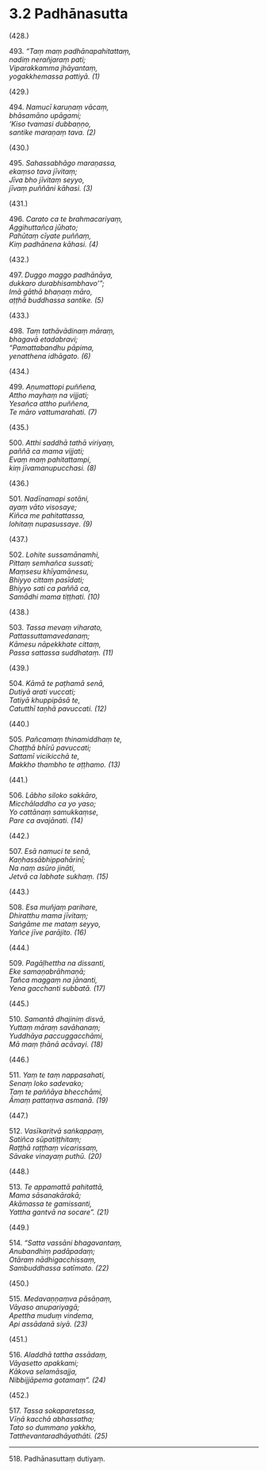 # 3.2 Padhānasutta

(428.)

493\. _“Taṃ maṃ padhānapahitattaṃ,_  
_nadiṃ nerañjaraṃ pati;_  
_Viparakkamma jhāyantaṃ,_  
_yogakkhemassa pattiyā. (1)_  

(429.)

494\. _Namucī karuṇaṃ vācaṃ,_  
_bhāsamāno upāgami;_  
_‘Kiso tvamasi dubbaṇṇo,_  
_santike maraṇaṃ tava. (2)_  

(430.)

495\. _Sahassabhāgo maraṇassa,_  
_ekaṃso tava jīvitaṃ;_  
_Jīva bho jīvitaṃ seyyo,_  
_jīvaṃ puññāni kāhasi. (3)_  

(431.)

496\. _Carato ca te brahmacariyaṃ,_  
_Aggihuttañca jūhato;_  
_Pahūtaṃ cīyate puññaṃ,_  
_Kiṃ padhānena kāhasi. (4)_  

(432.)

497\. _Duggo maggo padhānāya,_  
_dukkaro durabhisambhavo’”;_  
_Imā gāthā bhaṇaṃ māro,_  
_aṭṭhā buddhassa santike. (5)_  

(433.)

498\. _Taṃ tathāvādinaṃ māraṃ,_  
_bhagavā etadabravi;_  
_“Pamattabandhu pāpima,_  
_yenatthena idhāgato. (6)_  

(434.)

499\. _Aṇumattopi puññena,_  
_Attho mayhaṃ na vijjati;_  
_Yesañca attho puññena,_  
_Te māro vattumarahati. (7)_  

(435.)

500\. _Atthi saddhā tathā viriyaṃ,_  
_paññā ca mama vijjati;_  
_Evaṃ maṃ pahitattampi,_  
_kiṃ jīvamanupucchasi. (8)_  

(436.)

501\. _Nadīnamapi sotāni,_  
_ayaṃ vāto visosaye;_  
_Kiñca me pahitattassa,_  
_lohitaṃ nupasussaye. (9)_  

(437.)

502\. _Lohite sussamānamhi,_  
_Pittaṃ semhañca sussati;_  
_Maṃsesu khīyamānesu,_  
_Bhiyyo cittaṃ pasīdati;_  
_Bhiyyo sati ca paññā ca,_  
_Samādhi mama tiṭṭhati. (10)_  

(438.)

503\. _Tassa mevaṃ viharato,_  
_Pattassuttamavedanaṃ;_  
_Kāmesu nāpekkhate cittaṃ,_  
_Passa sattassa suddhataṃ. (11)_  

(439.)

504\. _Kāmā te paṭhamā senā,_  
_Dutiyā arati vuccati;_  
_Tatiyā khuppipāsā te,_  
_Catutthī taṇhā pavuccati. (12)_  

(440.)

505\. _Pañcamaṃ thinamiddhaṃ te,_  
_Chaṭṭhā bhīrū pavuccati;_  
_Sattamī vicikicchā te,_  
_Makkho thambho te aṭṭhamo. (13)_  

(441.)

506\. _Lābho siloko sakkāro,_  
_Micchāladdho ca yo yaso;_  
_Yo cattānaṃ samukkaṃse,_  
_Pare ca avajānati. (14)_  

(442.)

507\. _Esā namuci te senā,_  
_Kaṇhassābhippahārinī;_  
_Na naṃ asūro jināti,_  
_Jetvā ca labhate sukhaṃ. (15)_  

(443.)

508\. _Esa muñjaṃ parihare,_  
_Dhiratthu mama jīvitaṃ;_  
_Saṅgāme me mataṃ seyyo,_  
_Yañce jīve parājito. (16)_  

(444.)

509\. _Pagāḷhettha na dissanti,_  
_Eke samaṇabrāhmaṇā;_  
_Tañca maggaṃ na jānanti,_  
_Yena gacchanti subbatā. (17)_  

(445.)

510\. _Samantā dhajiniṃ disvā,_  
_Yuttaṃ māraṃ savāhanaṃ;_  
_Yuddhāya paccuggacchāmi,_  
_Mā maṃ ṭhānā acāvayi. (18)_  

(446.)

511\. _Yaṃ te taṃ nappasahati,_  
_Senaṃ loko sadevako;_  
_Taṃ te paññāya bhecchāmi,_  
_Āmaṃ pattaṃva asmanā. (19)_  

(447.)

512\. _Vasīkaritvā saṅkappaṃ,_  
_Satiñca sūpatiṭṭhitaṃ;_  
_Raṭṭhā raṭṭhaṃ vicarissaṃ,_  
_Sāvake vinayaṃ puthū. (20)_  

(448.)

513\. _Te appamattā pahitattā,_  
_Mama sāsanakārakā;_  
_Akāmassa te gamissanti,_  
_Yattha gantvā na socare”. (21)_  

(449.)

514\. _“Satta vassāni bhagavantaṃ,_  
_Anubandhiṃ padāpadaṃ;_  
_Otāraṃ nādhigacchissaṃ,_  
_Sambuddhassa satīmato. (22)_  

(450.)

515\. _Medavaṇṇaṃva pāsāṇaṃ,_  
_Vāyaso anupariyagā;_  
_Apettha muduṃ vindema,_  
_Api assādanā siyā. (23)_  

(451.)

516\. _Aladdhā tattha assādaṃ,_  
_Vāyasetto apakkami;_  
_Kākova selamāsajja,_  
_Nibbijjāpema gotamaṃ”. (24)_  

(452.)

517\. _Tassa sokaparetassa,_  
_Vīṇā kacchā abhassatha;_  
_Tato so dummano yakkho,_  
_Tatthevantaradhāyathāti. (25)_  

---

518\. Padhānasuttaṃ dutiyaṃ.
